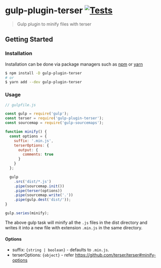 # gulp-plugin-terser [![Tests](https://github.com/sibiraj-s/gulp-plugin-terser/workflows/Tests/badge.svg)](https://github.com/sibiraj-s/gulp-plugin-terser/actions)

> Gulp plugin to minify files with terser

## Getting Started

### Installation

Installation can be done via package managers such as [npm] or [yarn]

```bash
$ npm install -D gulp-plugin-terser
# or
$ yarn add --dev gulp-plugin-terser
```

### Usage

```js
// gulpfile.js

const gulp = require('gulp');
const terser = require('gulp-plugin-terser');
const sourcemap = require('gulp-sourcemaps');

function minify() {
  const options = {
    suffix: '.min.js',
    terserOptions: {
      output: {
        comments: true
      }
    }
  };

  gulp
    .src('dist/*.js')
    .pipe(sourcemap.init())
    .pipe(terser(options))
    .pipe(sourcemap.write('.'))
    .pipe(gulp.dest('dist/'));
}

gulp.series(minify);
```

The above gulp task will minify all the `.js` files in the dist directory and writes it into a new file with extension `.min.js` in the same directory.

#### Options

- suffix: `{string | boolean}` - defaults to `.min.js`.
- terserOptions: `{object}` - refer https://github.com/terser/terser#minify-options

[npm]: https://www.npmjs.com/
[yarn]: https://yarnpkg.com/
